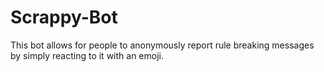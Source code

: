 # Scrappy-Bot

This bot allows for people to anonymously report rule breaking messages by simply reacting to it with an emoji.
